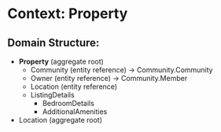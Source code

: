 # Context: Property 

## Domain Structure:
- **Property** (aggregate root)
  - Community (entity reference) -> Community.Community
  - Owner (entity reference) -> Community.Member
  - Location (entity reference)
  - ListingDetails
    - BedroomDetails
    - AdditionalAmenities
- Location (aggregate root)